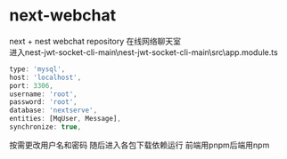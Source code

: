 # next-webchat
next + nest webchat repository
在线网络聊天室
<br>
进入nest-jwt-socket-cli-main\nest-jwt-socket-cli-main\src\app.module.ts
```ts
type: 'mysql',
host: 'localhost',
port: 3306,
username: 'root',
password: 'root',
database: 'nextserve',
entities: [MqUser, Message],
synchronize: true,
```
按需更改用户名和密码
随后进入各包下载依赖运行
前端用pnpm后端用npm